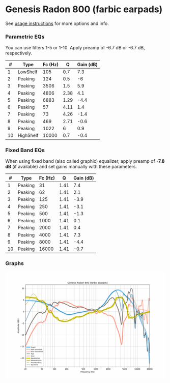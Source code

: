 # Genesis Radon 800 (farbic earpads)
See [usage instructions](https://github.com/jaakkopasanen/AutoEq#usage) for more options and info.

### Parametric EQs
You can use filters 1-5 or 1-10. Apply preamp of -6.7 dB or -6.7 dB, respectively.

|   # | Type      |   Fc (Hz) |    Q |   Gain (dB) |
|-----|-----------|-----------|------|-------------|
|   1 | LowShelf  |       105 | 0.7  |         7.3 |
|   2 | Peaking   |       124 | 0.5  |        -6   |
|   3 | Peaking   |      3506 | 1.5  |         5.9 |
|   4 | Peaking   |      4806 | 2.38 |         4.1 |
|   5 | Peaking   |      6883 | 1.29 |        -4.4 |
|   6 | Peaking   |        57 | 4.11 |         1.4 |
|   7 | Peaking   |        73 | 4.26 |        -1.4 |
|   8 | Peaking   |       469 | 2.71 |        -0.6 |
|   9 | Peaking   |      1022 | 6    |         0.9 |
|  10 | HighShelf |     10000 | 0.7  |        -0.4 |

### Fixed Band EQs
When using fixed band (also called graphic) equalizer, apply preamp of **-7.8 dB** (if available) and set gains manually with these parameters.

|   # | Type    |   Fc (Hz) |    Q |   Gain (dB) |
|-----|---------|-----------|------|-------------|
|   1 | Peaking |        31 | 1.41 |         7.4 |
|   2 | Peaking |        62 | 1.41 |         2.1 |
|   3 | Peaking |       125 | 1.41 |        -3.9 |
|   4 | Peaking |       250 | 1.41 |        -3.1 |
|   5 | Peaking |       500 | 1.41 |        -1.3 |
|   6 | Peaking |      1000 | 1.41 |         0.1 |
|   7 | Peaking |      2000 | 1.41 |         0.4 |
|   8 | Peaking |      4000 | 1.41 |         7.3 |
|   9 | Peaking |      8000 | 1.41 |        -4.4 |
|  10 | Peaking |     16000 | 1.41 |        -0.7 |

### Graphs
![](./Genesis%20Radon%20800%20(farbic%20earpads).png)
